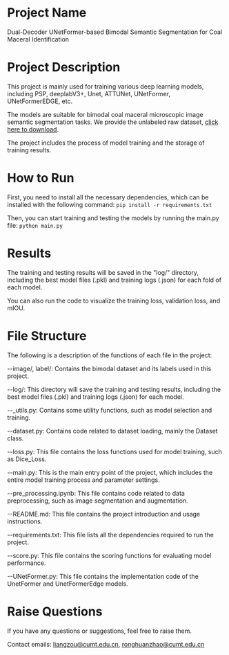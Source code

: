 # Project Name
Dual-Decoder UNetFormer-based Bimodal Semantic Segmentation for Coal Maceral Identification

# Project Description
This project is mainly used for training various deep learning models, including PSP, deeplabV3+, Unet, ATTUNet, UNetFormer, UNetFormerEDGE, etc.

The models are suitable for bimodal coal maceral microscopic image semantic segmentation tasks. We provide the unlabeled raw dataset, [click here to download](https://pan.cumt.edu.cn/share/b05dbe75a684704faf5ca340b5).

The project includes the process of model training and the storage of training results.

# How to Run
First, you need to install all the necessary dependencies, which can be installed with the following command:
```pip install -r requirements.txt```

Then, you can start training and testing the models by running the main.py file:
```python main.py```

# Results
The training and testing results will be saved in the "log/" directory, including the best model files (.pkl) and training logs (.json) for each fold of each model.

You can also run the code to visualize the training loss, validation loss, and mIOU.

# File Structure
The following is a description of the functions of each file in the project:

--image/, label/:  Contains the bimodal dataset and its labels used in this project.

--log/:  This directory will save the training and testing results, including the best model files (.pkl) and training logs (.json) for each model.

--_utils.py:  Contains some utility functions, such as model selection and training.

--dataset.py:  Contains code related to dataset loading, mainly the Dataset class.

--loss.py:  This file contains the loss functions used for model training, such as Dice_Loss.

--main.py:  This is the main entry point of the project, which includes the entire model training process and parameter settings.

--pre_processing.ipynb:  This file contains code related to data preprocessing, such as image segmentation and augmentation.

--README.md:  This file contains the project introduction and usage instructions.

--requirements.txt:  This file lists all the dependencies required to run the project.

--score.py:  This file contains the scoring functions for evaluating model performance.

--UNetFormer.py:  This file contains the implementation code of the UnetFormer and UnetFormerEdge models.

# Raise Questions
If you have any questions or suggestions, feel free to raise them.

Contact emails: liangzou@cumt.edu.cn, ronghuanzhao@cumt.edu.cn
